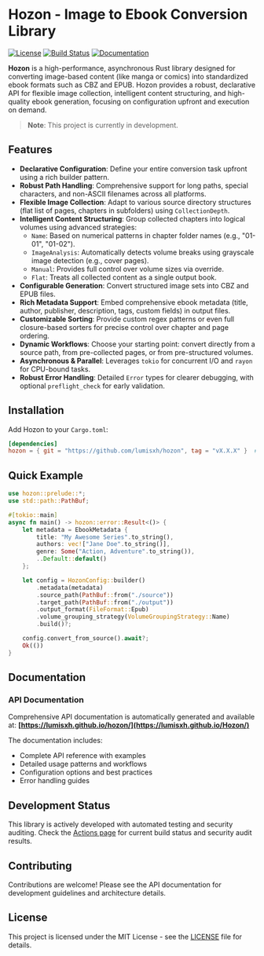 # Hozon - Image to Ebook Conversion Library

[![License](https://img.shields.io/badge/license-MIT-blue.svg)](LICENSE)
[![Build Status](https://github.com/lumisxh/hozon/workflows/Release%20and%20Documentation/badge.svg)](https://github.com/lumisxh/hozon/actions)
[![Documentation](https://img.shields.io/badge/docs-latest-blue.svg)](https://lumisxh.github.io/hozon/)

**Hozon** is a high-performance, asynchronous Rust library designed for converting image-based content (like manga or comics) into standardized ebook formats such as CBZ and EPUB. Hozon provides a robust, declarative API for flexible image collection, intelligent content structuring, and high-quality ebook generation, focusing on configuration upfront and execution on demand.

> **Note**: This project is currently in development.

## Features

- **Declarative Configuration**: Define your entire conversion task upfront using a rich builder pattern.
- **Robust Path Handling**: Comprehensive support for long paths, special characters, and non-ASCII filenames across all platforms.
- **Flexible Image Collection**: Adapt to various source directory structures (flat list of pages, chapters in subfolders) using `CollectionDepth`.
- **Intelligent Content Structuring**: Group collected chapters into logical volumes using advanced strategies:
    - `Name`: Based on numerical patterns in chapter folder names (e.g., "01-01", "01-02").
    - `ImageAnalysis`: Automatically detects volume breaks using grayscale image detection (e.g., cover pages).
    - `Manual`: Provides full control over volume sizes via override.
    - `Flat`: Treats all collected content as a single output book.
- **Configurable Generation**: Convert structured image sets into CBZ and EPUB files.
- **Rich Metadata Support**: Embed comprehensive ebook metadata (title, author, publisher, description, tags, custom fields) in output files.
- **Customizable Sorting**: Provide custom regex patterns or even full closure-based sorters for precise control over chapter and page ordering.
- **Dynamic Workflows**: Choose your starting point: convert directly from a source path, from pre-collected pages, or from pre-structured volumes.
- **Asynchronous & Parallel**: Leverages `tokio` for concurrent I/O and `rayon` for CPU-bound tasks.
- **Robust Error Handling**: Detailed `Error` types for clearer debugging, with optional `preflight_check` for early validation.

## Installation

Add Hozon to your `Cargo.toml`:

```toml
[dependencies]
hozon = { git = "https://github.com/lumisxh/hozon", tag = "vX.X.X" }  # Replace `vX.X.X` with the version you want to use
```

## Quick Example

```rust
use hozon::prelude::*;
use std::path::PathBuf;

#[tokio::main]
async fn main() -> hozon::error::Result<()> {
    let metadata = EbookMetadata {
        title: "My Awesome Series".to_string(),
        authors: vec!["Jane Doe".to_string()],
        genre: Some("Action, Adventure".to_string()),
        ..Default::default()
    };

    let config = HozonConfig::builder()
        .metadata(metadata)
        .source_path(PathBuf::from("./source"))
        .target_path(PathBuf::from("./output"))
        .output_format(FileFormat::Epub)
        .volume_grouping_strategy(VolumeGroupingStrategy::Name)
        .build()?;

    config.convert_from_source().await?;
    Ok(())
}
```

## Documentation

### API Documentation

Comprehensive API documentation is automatically generated and available at:
**[https://lumisxh.github.io/hozon/](https://lumisxh.github.io/Hozon/)**

The documentation includes:

- Complete API reference with examples
- Detailed usage patterns and workflows
- Configuration options and best practices
- Error handling guides

## Development Status

This library is actively developed with automated testing and security auditing. Check the [Actions page](https://github.com/lumisxh/hozon/actions) for current build status and security audit results.

## Contributing

Contributions are welcome! Please see the API documentation for development guidelines and architecture details.

## License

This project is licensed under the MIT License - see the [LICENSE](LICENSE) file for details.

